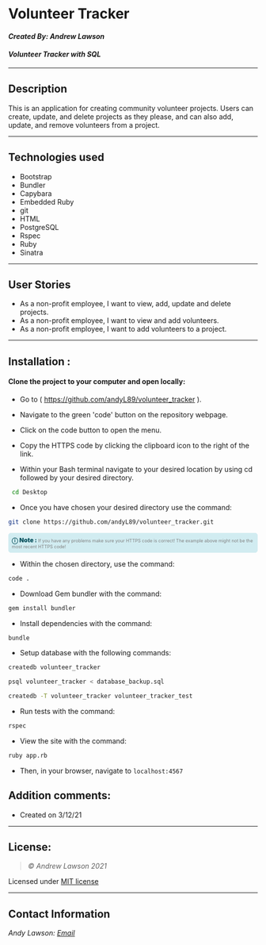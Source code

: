 # Volunteer Tracker
#### *Created By: Andrew Lawson*
#### *Volunteer Tracker with SQL*

* * *

## Description
This is an application for creating community volunteer projects. Users can create, update, and delete projects as they please, and can also add, update, and remove volunteers from a project.
* * *

## Technologies used
* Bootstrap
* Bundler
* Capybara
* Embedded Ruby
* git
* HTML
* PostgreSQL
* Rspec
* Ruby
* Sinatra

* * *
## User Stories

* As a non-profit employee, I want to view, add, update and delete projects.
* As a non-profit employee, I want to view and add volunteers.
* As a non-profit employee, I want to add volunteers to a project.

* * *
## Installation :

#### Clone the project to your computer and open locally:

* Go to ( https://github.com/andyL89/volunteer_tracker ).

*  Navigate to the green 'code' button on the repository webpage.

* Click on the code button to open the menu.

- Copy the HTTPS code by clicking the clipboard icon to the right of the link.

- Within your Bash terminal navigate to your desired location by using cd followed by your desired directory.

```bash
 cd Desktop
```

- Once you have chosen your desired directory use the command:
```bash
git clone https://github.com/andyL89/volunteer_tracker.git
```

<div
  style="
    background-color: #d1ecf1;
    color: grey; padding: 6px;
    font-size: 9px;
    border-radius: 5px;
    border: 1px solid #d4ecf1;
    margin-bottom: 12px"
>
  <span
    style="
      font-size: 12px;
      font-weight: 600;
      color: #0c5460;"
  >
    ⓘ
  </span>
  <span
    style="
      font-size: 12px;
      font-weight: 900;
      color: #0c5460;
      margin-bottom: 24px"
  >
    Note :
  </span>
  If you have any problems make sure your HTTPS code is correct! The example above might not be the most recent HTTPS code!
</div>


* Within the chosen directory, use the command:

``` bash
code .
```

* Download Gem bundler with the command:

``` bash
gem install bundler
```

* Install dependencies with the command:

``` bash
bundle
```

* Setup database with the following commands:

``` bash
createdb volunteer_tracker
```
``` bash
psql volunteer_tracker < database_backup.sql
```
``` bash
createdb -T volunteer_tracker volunteer_tracker_test
```

* Run tests with the command:

``` bash
rspec
```

* View the site with the command:

``` bash
ruby app.rb
```

* Then, in your browser, navigate to `localhost:4567`

## Addition comments:
* Created on 3/12/21

* * *

## License:
> *&copy; Andrew Lawson 2021*

Licensed under [MIT license](https://mit-license.org/)

* * *

## Contact Information
_Andy Lawson: [Email](alawson89@gmail.com)_